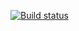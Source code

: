 [![Build status](https://ci.appveyor.com/api/projects/status/qjt5lppje2is2yc9?svg=true)](https://ci.appveyor.com/project/Prokopenko11/testing)